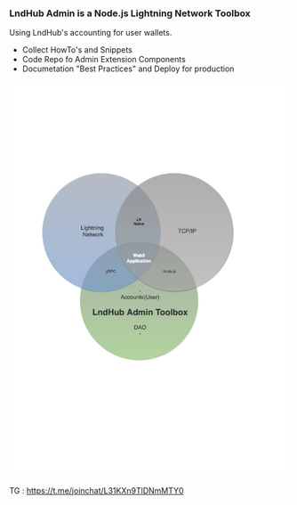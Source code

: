 <!-- ### Hi there 👋 -->

### LndHub Admin is a Node.js Lightning Network Toolbox

Using LndHub's accounting for user wallets. 

- Collect HowTo's and Snippets
- Code Repo fo Admin Extension Components
- Documetation "Best Practices" and Deploy for production


 ![LndHub Admin Toolbox](/media/LNHAT-ROUND.jpg)


TG : https://t.me/joinchat/L31KXn9TlDNmMTY0

<!--
**lndhub-admin/lndhub-admin** is a ✨ _special_ ✨ repository because its `README.md` (this file) appears on your GitHub profile.

Here are some ideas to get you started:

- 🔭 I’m currently working on ...
- 🌱 I’m currently learning ...
- 👯 I’m looking to collaborate on ...
- 🤔 I’m looking for help with ...
- 💬 Ask me about ...
- 📫 How to reach me: ...
- 😄 Pronouns: ...
- ⚡ Fun fact: ...
-->

